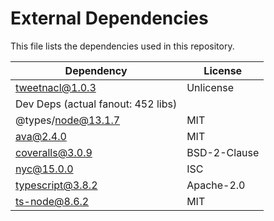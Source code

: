 # External Dependencies

This file lists the dependencies used in this repository.

| Dependency | License |
|-|-|
| tweetnacl@1.0.3 | Unlicense |
| Dev Deps (actual fanout: 452 libs) |  |
| @types/node@13.1.7 | MIT |
| ava@2.4.0 | MIT |
| coveralls@3.0.9 | BSD-2-Clause |
| nyc@15.0.0 | ISC |
| typescript@3.8.2 | Apache-2.0 |
| ts-node@8.6.2 | MIT |
